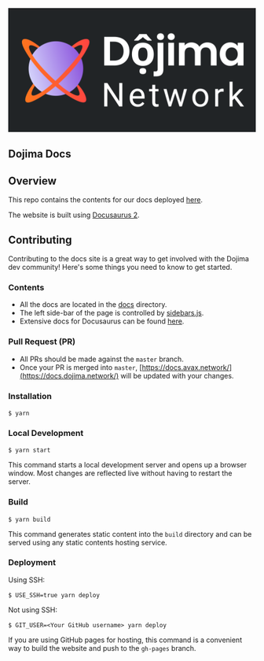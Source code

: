 <div align="center">
  <img src="static/img/dojimanetworklogo.png?raw=true">
</div>

 ## Dojima Docs
 
 ## Overview
This repo contains the contents for our docs deployed [here](https://docs.dojima.network).

The website is built using [Docusaurus 2](https://docusaurus.io/).

## Contributing

Contributing to the docs site is a great way to get involved with the Dojima dev community! Here's some things you need to know to get started.

### Contents
* All the docs are located in the [docs](docs) directory.
* The left side-bar of the page is controlled by [sidebars.js](sidebars.js).
* Extensive docs for Docusaurus can be found [here](https://docusaurus.io/docs).

### Pull Request (PR)
* All PRs should be made against the `master` branch.
* Once your PR is merged into `master`, [https://docs.avax.network/](https://docs.dojima.network/) will be updated with your changes.


### Installation

```
$ yarn
```

### Local Development

```
$ yarn start
```

This command starts a local development server and opens up a browser window. Most changes are reflected live without having to restart the server.

### Build

```
$ yarn build
```

This command generates static content into the `build` directory and can be served using any static contents hosting service.

### Deployment

Using SSH:

```
$ USE_SSH=true yarn deploy
```

Not using SSH:

```
$ GIT_USER=<Your GitHub username> yarn deploy
```

If you are using GitHub pages for hosting, this command is a convenient way to build the website and push to the `gh-pages` branch.
